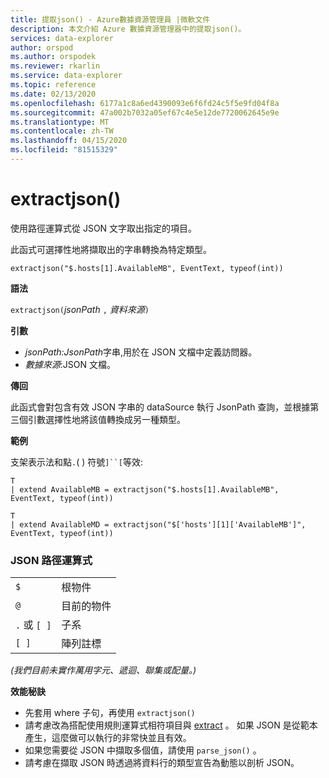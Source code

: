 ```yaml
---
title: 提取json() - Azure數據資源管理員 |微軟文件
description: 本文介紹 Azure 數據資源管理器中的提取json()。
services: data-explorer
author: orspod
ms.author: orspodek
ms.reviewer: rkarlin
ms.service: data-explorer
ms.topic: reference
ms.date: 02/13/2020
ms.openlocfilehash: 6177a1c8a6ed4390093e6f6fd24c5f5e9fd04f8a
ms.sourcegitcommit: 47a002b7032a05ef67c4e5e12de7720062645e9e
ms.translationtype: MT
ms.contentlocale: zh-TW
ms.lasthandoff: 04/15/2020
ms.locfileid: "81515329"
---
```

# <a name="extractjson"></a>extractjson()

使用路徑運算式從 JSON 文字取出指定的項目。 

此函式可選擇性地將擷取出的字串轉換為特定類型。

```kusto
extractjson("$.hosts[1].AvailableMB", EventText, typeof(int))
```

**語法**

`extractjson(`*jsonPath* `,` *資料來源*`)` 

**引數**

* *jsonPath:JsonPath*字串,用於在 JSON 文檔中定義訪問器。
* *數據來源*:JSON 文檔。

**傳回**

此函式會對包含有效 JSON 字串的 dataSource 執行 JsonPath 查詢，並根據第三個引數選擇性地將該值轉換成另一種類型。

**範例**

支架表示法和點`.`( ) 符號`]``[`等效:

```kusto
T 
| extend AvailableMB = extractjson("$.hosts[1].AvailableMB", EventText, typeof(int)) 

T
| extend AvailableMD = extractjson("$['hosts'][1]['AvailableMB']", EventText, typeof(int)) 
```

### <a name="json-path-expressions"></a>JSON 路徑運算式

|||
|---|---|
|`$`|根物件|
|`@`|目前的物件|
|`.` 或 `[ ]` | 子系|
|`[ ]`|陣列註標|

*(我們目前未實作萬用字元、遞迴、聯集或配量。)*


**效能秘訣**

* 先套用 where 子句，再使用 `extractjson()`
* 請考慮改為搭配使用規則運算式相符項目與 [extract](extractfunction.md) 。 如果 JSON 是從範本產生，這麼做可以執行的非常快並且有效。
* 如果您需要從 JSON 中擷取多個值，請使用 `parse_json()` 。
* 請考慮在擷取 JSON 時透過將資料行的類型宣告為動態以剖析 JSON。